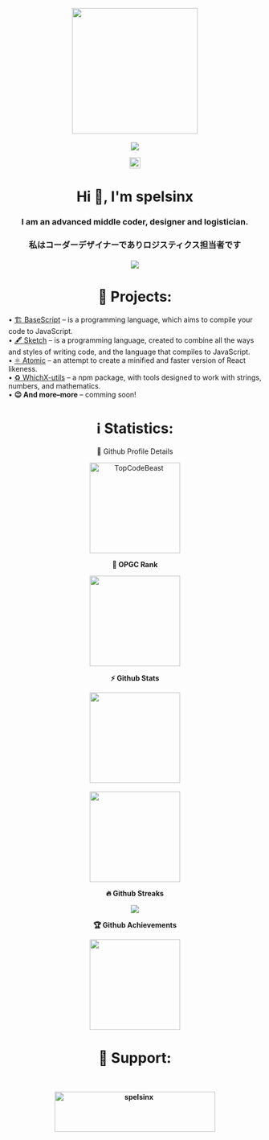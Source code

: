 <!DOCTYPE html>
<html>

<head>
	<link rel="stylesheet" href="styles.css">
	<p align="center"> <img align="center" width=250 weigth=250 src="https://avatars.githubusercontent.com/u/108368693?s=400&u=f175a148b10a356365b8c9613daa5e3dea2f7a12&v=4" /><br>
		<br><a href="https://t.me/spelsinx"> <img align="center" src="https://img.shields.io/badge/Telegram-spelsinx-7d7c84?logo=Telegram&color=yellow&labelColor=000000" /> </a>
	</p>
         <p align="center">
        <img height="22em" src="https://komarev.com/ghpvc/?username=spelsinx&color=yellow&label=Visitors" align="center"></img>
         </p>
	<p align="center">
		<h1 align="center">Hi 👋, I'm spelsinx</h1>
		<h3 align="center">I am an advanced middle coder, designer and logistician.</i><br>
  <h3 align="center">私はコーダーデザイナーでありロジスティクス担当者です</i><br>
<br><img src="https://readme-stickers.vercel.app/api/kodeveloper?name=spelsinx&theme=dark" align="center"></a>
<p>
<h1 align="center">🧭 Projects:</h1>
 • <a align="center" target="_blank" href="https://github.com/basescriptnet/BaseScript.lang">🏗️ BaseScript</a><text> – is a programming language, which aims to compile your code to JavaScript.</text><br>
 • <a align="center" target="_blank" href="https://github.com/spelsinx/sketch">🖋️ Sketch</a><text> – is a programming language, created to combine all the ways and styles of writing code, and the language that compiles to JavaScript.</text><br>
 • <a align="center" target="_blank" href="https://github.com/spelsinx/atomic">⚛️ Atomic</a><text> – an attempt to create a minified and faster version of React likeness.</text><br>
 • <a align="center" target="_blank" href="https://github.com/spelsinx/whichx-utils">♻️ WhichX-utils</a><text> – a npm package, with tools designed to work with strings, numbers, and mathematics.</text><br>
 • <a align="center"><b>😉 And more–more</b></a><text> – comming soon!</text>
<h1 align="center">ℹ️ Statistics:</h1>
<p align="center">🔎 Github Profile Details</p>
<p align="center">
  <img height="180em" src="https://github-profile-summary-cards.vercel.app/api/cards/profile-details?username=spelsinx&theme=radical" alt="TopCodeBeast" align="center"/>
</p>
<p align="center"><b>🎯 OPGC Rank<b/></p>
	<p align="center">
<a align="center"  href="https://opgc.me/#/users/spelsinx" target="_blank"><img align="center" height="180em" src="https://api.opgc.me/githubs/users/spelsinx/tag/?theme=dracula" /></a><br>
	
<p align="center"><b>⚡ Github Stats</b></p>
	<p align="center" height="180em">
  <img align="center" height="180em" src="https://github-readme-stats.vercel.app/api?username=spelsinx&show_icons=true&theme=highcontrast" /><br>
  <br><img align="center" height="180em" src="https://github-readme-stats.vercel.app/api/top-langs/?username=spelsinx&theme=highcontrast&layout=compact" />
 <p align="center"><b>🔥 Github Streaks</b></p>
		</p>
<p align="center">
  <img src="https://github-readme-streak-stats.herokuapp.com/?user=spelsinx&theme=yellowdark&hide_border=true"/>
</p>
<p align="center"><b>🏆 Github Achievements</b></p>
<p align="center">
  <img height="180em" align="center" src="https://github-profile-trophy.vercel.app/?username=spelsinx&row=2&column=3&theme=dark_lover" />
</p>
  <h1 align="center">🤝 Support:</h1><br>
<a href="https://www.buymeacoffee.com/spelsinx" align="center"> 
	<p align="center">
		<img align="center" src="https://cdn.buymeacoffee.com/buttons/v2/default-yellow.png" height="80" width="320" alt="spelsinx" align="center" />
	</p>
</html>
